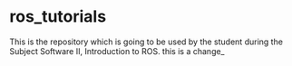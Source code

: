 # ros_tutorials
This is the repository which is going to be used by the student during the Subject Software II, Introduction to ROS.
this is a change_